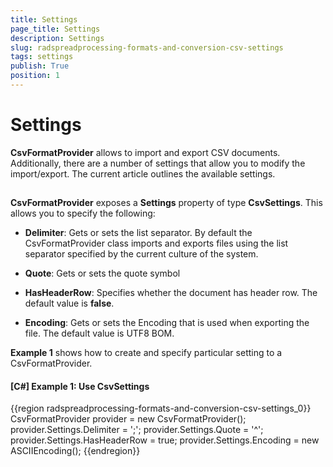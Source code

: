 ```yaml
---
title: Settings
page_title: Settings
description: Settings
slug: radspreadprocessing-formats-and-conversion-csv-settings
tags: settings
publish: True
position: 1
---
```


# Settings



__CsvFormatProvider__ allows to import and export CSV documents. Additionally, there are a number of settings that allow you to modify the import/export. The current article outlines the available settings.
      

## 

__CsvFormatProvider__ exposes a __Settings__ property of type __CsvSettings__. This allows you to specify the following:
        

* __Delimiter__: Gets or sets the list separator. By default the CsvFormatProvider class imports and exports files using the list separator specified by the current culture of the system.
            

* __Quote__: Gets or sets the quote symbol
            

* __HasHeaderRow__: Specifies whether the document has header row. The default value is __false__.
            

* __Encoding__: Gets or sets the Encoding that is used when exporting the file. The default value is UTF8 BOM.
            

__Example 1__ shows how to create and specify particular setting to a CsvFormatProvider.
        

#### __[C#] Example 1: Use CsvSettings__

{{region radspreadprocessing-formats-and-conversion-csv-settings_0}}
	                CsvFormatProvider provider = new CsvFormatProvider();
	                provider.Settings.Delimiter = ';';
	                provider.Settings.Quote = '^';
	                provider.Settings.HasHeaderRow = true;
	                provider.Settings.Encoding = new ASCIIEncoding(); 
	{{endregion}}


